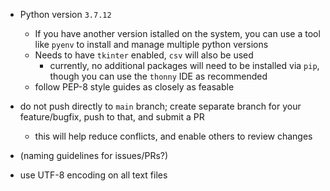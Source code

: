 * Python version `3.7.12`
  * If you have another version istalled on the system, you can use a tool like `pyenv` to install and manage multiple python versions
  * Needs to have `tkinter` enabled, `csv` will also be used
    * currently, no additional packages will need to be installed via `pip`, though you can use the `thonny` IDE as recommended
  * follow PEP-8 style guides as closely as feasable

* do not push directly to `main` branch; create separate branch for your feature/bugfix, push to that, and submit a PR
  * this will help reduce conflicts, and enable others to review changes
  
* (naming guidelines for issues/PRs?)

* use UTF-8 encoding on all text files
